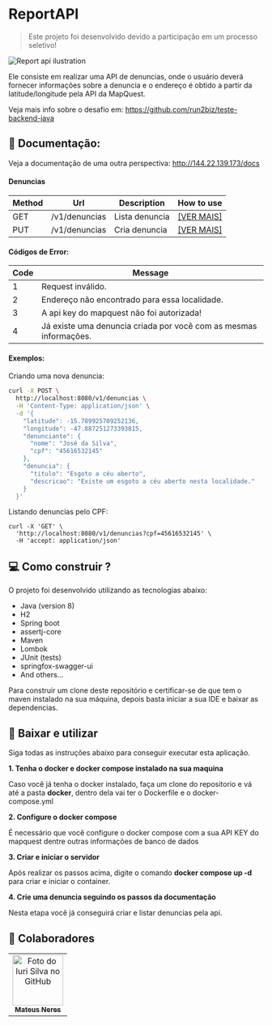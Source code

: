 ﻿
# ReportAPI
> Este projeto foi desenvolvido devido a participação em um processo seletivo!

<img src="https://i.imgur.com/X1hr5YC.png" alt="Report api ilustration">

Ele consiste em realizar uma API de denuncias, onde o usuário deverá fornecer informações sobre a denuncia e o endereço é obtido a partir da latitude/longitude pela API da MapQuest.

Veja mais info sobre o desafio em: https://github.com/run2biz/teste-backend-java

## 📝 Documentação:
Veja a documentação de uma outra perspectiva: http://144.22.139.173/docs

#### Denuncias
| Method | Url           | Description    | How to use                   |
|--------|---------------|----------------|------------------------------|
| GET    | /v1/denuncias | Lista denuncia | [[VER MAIS]](#create-report) |
| PUT    | /v1/denuncias | Cria denuncia  | [[VER MAIS]](#list-reports)  | 

#### Códigos de Error:
| Code  | Message                                                           |
|-------|-------------------------------------------------------------------|
| 1     | Request inválido.                                                 |
| 2     | Endereço não encontrado para essa localidade.                     |
| 3     | A api key do mapquest não foi autorizada!                         |
| 4     | Já existe uma denuncia criada por você com as mesmas informações. |

#### Exemplos:

<a id="create-report">Criando uma nova denuncia:</a>
```bash
curl -X POST \
  http://localhost:8080/v1/denuncias \
  -H 'Content-Type: application/json' \
  -d '{
    "latitude": -15.789925709252136,
    "longitude": -47.887251273393815,
    "denunciante": {
      "nome": "José da Silva",
      "cpf": "45616532145"
    },
    "denuncia": {
      "titulo": "Esgoto a céu aberto",
      "descricao": "Existe um esgoto a céu aberto nesta localidade."
    }
  }'
```
<a id="list-reports">Listando denuncias pelo CPF:</a>
```
curl -X 'GET' \
  'http://localhost:8080/v1/denuncias?cpf=45616532145' \
  -H 'accept: application/json'
```

## 💻 Como construir ?

O projeto foi desenvolvido utilizando as tecnologias abaixo:

* Java (version 8)
* H2
* Spring boot
* assertj-core
* Maven
* Lombok
* JUnit (tests)
* springfox-swagger-ui
* And others...

Para construir um clone deste repositório e certificar-se de que tem o maven instalado na sua máquina, depois basta iniciar a sua IDE e baixar as dependencias.

## 🚀 Baixar e utilizar
Siga todas as instruções abaixo para conseguir executar esta aplicação.

**1. Tenha o docker e docker compose instalado na sua maquina**

Caso você já tenha o docker instalado, faça um clone do repositorio e vá até a pasta **docker**, dentro dela vai ter o Dockerfile e o docker-compose.yml

**2. Configure o docker compose**

É necessário que você configure o docker compose com a sua API KEY do mapquest dentre outras informações de banco de dados

**3. Criar e iniciar o servidor**

Após realizar os passos acima, digite o comando **docker compose up -d** para criar e iniciar o container.

**4. Crie uma denuncia seguindo os passos da documentação**

Nesta etapa você já conseguirá criar e listar denuncias pela api.

## 🤝 Colaboradores

<table>
  <tr>
    <td align="center">
      <a href="https://github.com/mateusneresrb">
        <img src="https://avatars.githubusercontent.com/u/52140952?v=4" width="100px;" alt="Foto do Iuri Silva no GitHub"/><br>
        <sub>
          <b>Mateus Neres</b>
        </sub>
      </a>
    </td>
  </tr>
</table>
